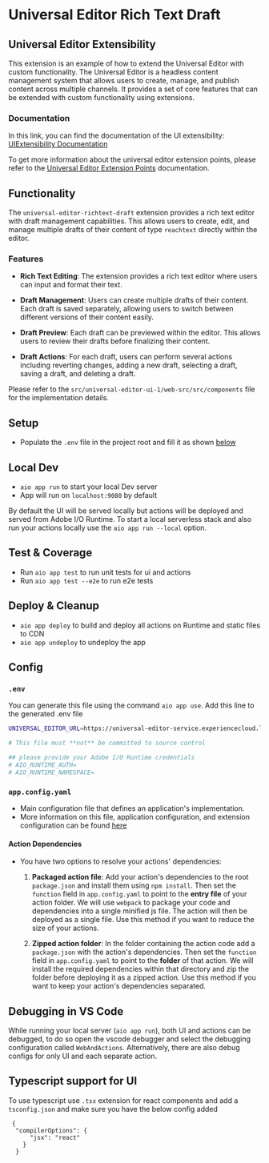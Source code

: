 # Universal Editor Rich Text Draft

## Universal Editor Extensibility
This extension is an example of how to extend the Universal Editor with custom functionality.
The Universal Editor is a headless content management system that allows users to create, manage, and publish content across multiple channels. It provides a set of core features that can be extended with custom functionality using extensions.

### Documentation
In this link, you can find the documentation of the UI extensibility: [UIExtensibility Documentation](https://developer.adobe.com/uix/docs)

To get more information about the universal editor extension points, please refer to the [Universal Editor Extension Points](https://developer.adobe.com/uix/docs/services/aem-universal-editor/) documentation.
## Functionality

The `universal-editor-richtext-draft` extension provides a rich text editor with draft management capabilities. This allows users to create, edit, and manage multiple drafts of their content of type `reachtext` directly within the editor.

### Features

- **Rich Text Editing**: The extension provides a rich text editor where users can input and format their text.

- **Draft Management**: Users can create multiple drafts of their content. Each draft is saved separately, allowing users to switch between different versions of their content easily.

- **Draft Preview**: Each draft can be previewed within the editor. This allows users to review their drafts before finalizing their content.

- **Draft Actions**: For each draft, users can perform several actions including reverting changes, adding a new draft, selecting a draft, saving a draft, and deleting a draft.

Please refer to the `src/universal-editor-ui-1/web-src/src/components` file for the implementation details.

## Setup

- Populate the `.env` file in the project root and fill it as shown [below](#env)

## Local Dev

- `aio app run` to start your local Dev server
- App will run on `localhost:9080` by default

By default the UI will be served locally but actions will be deployed and served from Adobe I/O Runtime. To start a
local serverless stack and also run your actions locally use the `aio app run --local` option.

## Test & Coverage

- Run `aio app test` to run unit tests for ui and actions
- Run `aio app test --e2e` to run e2e tests

## Deploy & Cleanup

- `aio app deploy` to build and deploy all actions on Runtime and static files to CDN
- `aio app undeploy` to undeploy the app

## Config

### `.env`

You can generate this file using the command `aio app use`. 
Add this line to the generated .env file
```bash
UNIVERSAL_EDITOR_URL=https://universal-editor-service.experiencecloud.live
```

```bash
# This file must **not** be committed to source control

## please provide your Adobe I/O Runtime credentials
# AIO_RUNTIME_AUTH=
# AIO_RUNTIME_NAMESPACE=
```

### `app.config.yaml`

- Main configuration file that defines an application's implementation. 
- More information on this file, application configuration, and extension configuration 
  can be found [here](https://developer.adobe.com/app-builder/docs/guides/appbuilder-configuration/#appconfigyaml)

#### Action Dependencies

- You have two options to resolve your actions' dependencies:

  1. **Packaged action file**: Add your action's dependencies to the root
   `package.json` and install them using `npm install`. Then set the `function`
   field in `app.config.yaml` to point to the **entry file** of your action
   folder. We will use `webpack` to package your code and dependencies into a
   single minified js file. The action will then be deployed as a single file.
   Use this method if you want to reduce the size of your actions.

  2. **Zipped action folder**: In the folder containing the action code add a
     `package.json` with the action's dependencies. Then set the `function`
     field in `app.config.yaml` to point to the **folder** of that action. We will
     install the required dependencies within that directory and zip the folder
     before deploying it as a zipped action. Use this method if you want to keep
     your action's dependencies separated.

## Debugging in VS Code

While running your local server (`aio app run`), both UI and actions can be debugged, to do so open the vscode debugger
and select the debugging configuration called `WebAndActions`.
Alternatively, there are also debug configs for only UI and each separate action.

## Typescript support for UI

To use typescript use `.tsx` extension for react components and add a `tsconfig.json` 
and make sure you have the below config added
```
 {
  "compilerOptions": {
      "jsx": "react"
    }
  } 
```
